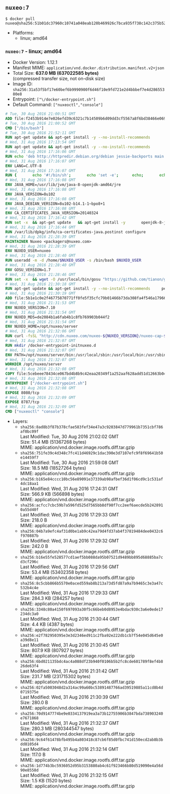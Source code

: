 ## `nuxeo:7`

```console
$ docker pull nuxeo@sha256:51b01dc37960c10741a048eab120b469926c7bca935f738c142c375b52dfaff2
```

-	Platforms:
	-	linux; amd64

### `nuxeo:7` - linux; amd64

-	Docker Version: 1.12.1
-	Manifest MIME: `application/vnd.docker.distribution.manifest.v2+json`
-	Total Size: **637.0 MB (637022585 bytes)**  
	(compressed transfer size, not on-disk size)
-	Image ID: `sha256:31a53f5bf17e60bef6b9990900f6d46f10e9fd721e2d4bbbef7e4d28655380e8`
-	Entrypoint: `["\/docker-entrypoint.sh"]`
-	Default Command: `["nuxeoctl","console"]`

```dockerfile
# Tue, 30 Aug 2016 21:00:51 GMT
ADD file:f2453b914e7e026efd39c6321c7b14509b6d09dd3cf5567a8f6bd38466e06954 in / 
# Tue, 30 Aug 2016 21:00:52 GMT
CMD ["/bin/bash"]
# Tue, 30 Aug 2016 21:52:11 GMT
RUN apt-get update && apt-get install -y --no-install-recommends 		ca-certificates 		curl 		wget 	&& rm -rf /var/lib/apt/lists/*
# Wed, 31 Aug 2016 17:13:54 GMT
RUN apt-get update && apt-get install -y --no-install-recommends 		bzip2 		unzip 		xz-utils 	&& rm -rf /var/lib/apt/lists/*
# Wed, 31 Aug 2016 17:16:06 GMT
RUN echo 'deb http://httpredir.debian.org/debian jessie-backports main' > /etc/apt/sources.list.d/jessie-backports.list
# Wed, 31 Aug 2016 17:16:07 GMT
ENV LANG=C.UTF-8
# Wed, 31 Aug 2016 17:16:07 GMT
RUN { 		echo '#!/bin/sh'; 		echo 'set -e'; 		echo; 		echo 'dirname "$(dirname "$(readlink -f "$(which javac || which java)")")"'; 	} > /usr/local/bin/docker-java-home 	&& chmod +x /usr/local/bin/docker-java-home
# Wed, 31 Aug 2016 17:16:08 GMT
ENV JAVA_HOME=/usr/lib/jvm/java-8-openjdk-amd64/jre
# Wed, 31 Aug 2016 17:16:08 GMT
ENV JAVA_VERSION=8u102
# Wed, 31 Aug 2016 17:16:08 GMT
ENV JAVA_DEBIAN_VERSION=8u102-b14.1-1~bpo8+1
# Wed, 31 Aug 2016 17:16:08 GMT
ENV CA_CERTIFICATES_JAVA_VERSION=20140324
# Wed, 31 Aug 2016 17:16:42 GMT
RUN set -x 	&& apt-get update 	&& apt-get install -y 		openjdk-8-jre-headless="$JAVA_DEBIAN_VERSION" 		ca-certificates-java="$CA_CERTIFICATES_JAVA_VERSION" 	&& rm -rf /var/lib/apt/lists/* 	&& [ "$JAVA_HOME" = "$(docker-java-home)" ]
# Wed, 31 Aug 2016 17:16:44 GMT
RUN /var/lib/dpkg/info/ca-certificates-java.postinst configure
# Wed, 31 Aug 2016 21:28:39 GMT
MAINTAINER Nuxeo <packagers@nuxeo.com>
# Wed, 31 Aug 2016 21:28:39 GMT
ENV NUXEO_USER=nuxeo
# Wed, 31 Aug 2016 21:28:40 GMT
RUN useradd -m -d /home/$NUXEO_USER -s /bin/bash $NUXEO_USER
# Wed, 31 Aug 2016 21:28:40 GMT
ENV GOSU_VERSION=1.7
# Wed, 31 Aug 2016 21:28:46 GMT
RUN set -x 	&& wget -O /usr/local/bin/gosu "https://github.com/tianon/gosu/releases/download/$GOSU_VERSION/gosu-$(dpkg --print-architecture)" 	&& wget -O /usr/local/bin/gosu.asc "https://github.com/tianon/gosu/releases/download/$GOSU_VERSION/gosu-$(dpkg --print-architecture).asc" 	&& export GNUPGHOME="$(mktemp -d)" 	&& gpg --keyserver ha.pool.sks-keyservers.net --recv-keys B42F6819007F00F88E364FD4036A9C25BF357DD4 	&& gpg --batch --verify /usr/local/bin/gosu.asc /usr/local/bin/gosu 	&& rm -r "$GNUPGHOME" /usr/local/bin/gosu.asc 	&& chmod +x /usr/local/bin/gosu 	&& gosu nobody true
# Wed, 31 Aug 2016 21:30:18 GMT
RUN apt-get update && apt-get install -y --no-install-recommends     perl     locales     pwgen     imagemagick     ffmpeg2theora     ufraw     poppler-utils     libreoffice     libwpd-tools     exiftool     ghostscript  && rm -rf /var/lib/apt/lists/*
# Wed, 31 Aug 2016 21:30:19 GMT
ADD file:5b1e1c0e2f46775870771ff0fe5f35cfc79b01466b73da308fa4f546a1796610 in /etc/ImageMagick/policy.xml 
# Wed, 31 Aug 2016 21:31:53 GMT
ENV NUXEO_VERSION=7.10
# Wed, 31 Aug 2016 21:31:54 GMT
ENV NUXEO_MD5=de2084b1a6fab4b1c8fb769903b044f2
# Wed, 31 Aug 2016 21:31:54 GMT
ENV NUXEO_HOME=/opt/nuxeo/server
# Wed, 31 Aug 2016 21:32:06 GMT
RUN curl -fsSL "http://cdn.nuxeo.com/nuxeo-${NUXEO_VERSION}/nuxeo-cap-${NUXEO_VERSION}-tomcat.zip" -o /tmp/nuxeo-distribution-tomcat.zip     && echo "$NUXEO_MD5 /tmp/nuxeo-distribution-tomcat.zip" | md5sum -c -     && mkdir -p /tmp/nuxeo-distribution $(dirname $NUXEO_HOME)     && unzip -q -d /tmp/nuxeo-distribution /tmp/nuxeo-distribution-tomcat.zip     && DISTDIR=$(/bin/ls /tmp/nuxeo-distribution | head -n 1)     && mv /tmp/nuxeo-distribution/$DISTDIR $NUXEO_HOME     && sed -i -e "s/^org.nuxeo.distribution.package.*/org.nuxeo.distribution.package=docker/" $NUXEO_HOME/templates/common/config/distribution.properties     && rm -rf /tmp/nuxeo-distribution*     && chmod +x $NUXEO_HOME/bin/*ctl $NUXEO_HOME/bin/*.sh
# Wed, 31 Aug 2016 21:32:07 GMT
RUN mkdir /docker-entrypoint-initnuxeo.d
# Wed, 31 Aug 2016 21:32:07 GMT
ENV PATH=/opt/nuxeo/server/bin:/usr/local/sbin:/usr/local/bin:/usr/sbin:/usr/bin:/sbin:/bin
# Wed, 31 Aug 2016 21:32:07 GMT
WORKDIR /opt/nuxeo/server
# Wed, 31 Aug 2016 21:32:08 GMT
COPY file:5cebeee78434ce067bd4b8b9c42eaa20349f1a252aaf628add51d12663b04917 in / 
# Wed, 31 Aug 2016 21:32:08 GMT
ENTRYPOINT ["/docker-entrypoint.sh"]
# Wed, 31 Aug 2016 21:32:08 GMT
EXPOSE 8080/tcp
# Wed, 31 Aug 2016 21:32:09 GMT
EXPOSE 8787/tcp
# Wed, 31 Aug 2016 21:32:09 GMT
CMD ["nuxeoctl" "console"]
```

-	Layers:
	-	`sha256:8ad8b3f87b378cfae583fef34e47a3c9203847d779961b7351cbf786af0bc09f`  
		Last Modified: Tue, 30 Aug 2016 21:02:02 GMT  
		Size: 51.4 MB (51367268 bytes)  
		MIME: application/vnd.docker.image.rootfs.diff.tar.gzip
	-	`sha256:751fe39c4d348c7fc411d46929c1dac390e3d7107efc9f8f69641b50e14459f7`  
		Last Modified: Tue, 30 Aug 2016 21:59:08 GMT  
		Size: 18.5 MB (18527264 bytes)  
		MIME: application/vnd.docker.image.rootfs.diff.tar.gzip
	-	`sha256:b165e84cccc10bc56e89091e37339ab98afbef36d1f06cd9c1c531af4dc18aa1`  
		Last Modified: Wed, 31 Aug 2016 17:24:31 GMT  
		Size: 566.9 KB (566898 bytes)  
		MIME: application/vnd.docker.image.rootfs.diff.tar.gzip
	-	`sha256:acfcc7cbc59b7a596fd525d7565bb8df98f7cc2eef6aecde5b2428910a55d40f`  
		Last Modified: Wed, 31 Aug 2016 17:29:33 GMT  
		Size: 218.0 B  
		MIME: application/vnd.docker.image.rootfs.diff.tar.gzip
	-	`sha256:04b7a9efc4af31d0be1ab9c42ea79d4fd37ab4f37819484dee0432c6f970887b`  
		Last Modified: Wed, 31 Aug 2016 17:29:32 GMT  
		Size: 242.0 B  
		MIME: application/vnd.docker.image.rootfs.diff.tar.gzip
	-	`sha256:b16e55fe528577cd1aef5bb088da95b07521d9489bb895d68885ba7cd3cf296c`  
		Last Modified: Wed, 31 Aug 2016 17:29:56 GMT  
		Size: 53.4 MB (53402358 bytes)  
		MIME: application/vnd.docker.image.rootfs.diff.tar.gzip
	-	`sha256:8c5cbb866b5570e0aced559ab8b213a73d5fd87a9a7b9465c3e3a47c532b4c4e`  
		Last Modified: Wed, 31 Aug 2016 17:29:33 GMT  
		Size: 284.3 KB (284257 bytes)  
		MIME: application/vnd.docker.image.rootfs.diff.tar.gzip
	-	`sha256:3348c80a4150f697093a30f5c66beb0d8953e4bdac930c3a6e0ede17234dc3a0`  
		Last Modified: Wed, 31 Aug 2016 21:30:44 GMT  
		Size: 4.4 KB (4387 bytes)  
		MIME: application/vnd.docker.image.rootfs.diff.tar.gzip
	-	`sha256:e2f782950395e3e3d2346ed911c2fba92e222db1cb7f54e045d645e0a39d8e11`  
		Last Modified: Wed, 31 Aug 2016 21:30:45 GMT  
		Size: 807.9 KB (807927 bytes)  
		MIME: application/vnd.docker.image.rootfs.diff.tar.gzip
	-	`sha256:6bd021135bdc4ac4a088df23b940f0106b5b2fc8cde601789f8ef4b826de63f4`  
		Last Modified: Wed, 31 Aug 2016 21:31:42 GMT  
		Size: 231.7 MB (231715302 bytes)  
		MIME: application/vnd.docker.image.rootfs.diff.tar.gzip
	-	`sha256:02fa5003048d2a314ac99a60bc53891487766ad39519885a11cd8b4d0719375e`  
		Last Modified: Wed, 31 Aug 2016 21:30:39 GMT  
		Size: 280.0 B  
		MIME: application/vnd.docker.image.rootfs.diff.tar.gzip
	-	`sha256:70d9147774be9e0334137919ea3a73b12755906b3847bda738903240e7671868`  
		Last Modified: Wed, 31 Aug 2016 21:32:37 GMT  
		Size: 280.3 MB (280344547 bytes)  
		MIME: application/vnd.docker.image.rootfs.diff.tar.gzip
	-	`sha256:9c64f61478bfb495b4a803418c87cb6f85d0fbc741d150ecd2ab8b3bdd8105d4`  
		Last Modified: Wed, 31 Aug 2016 21:32:14 GMT  
		Size: 117.0 B  
		MIME: application/vnd.docker.image.rootfs.diff.tar.gzip
	-	`sha256:1d774b3bc5936052d95b3153880ab4c61f923466b80d519090e4a56d90e8558d`  
		Last Modified: Wed, 31 Aug 2016 21:32:15 GMT  
		Size: 1.5 KB (1520 bytes)  
		MIME: application/vnd.docker.image.rootfs.diff.tar.gzip
